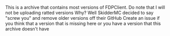 This is a archive that contains most versions of FDPClient. Do note that I will not be uploading ratted versions
Why? Well SkidderMC decided to say "screw you" and remove older versions off their GitHub
Create an issue if you think that a version that is missing here or you have a version that this archive doesn't have
